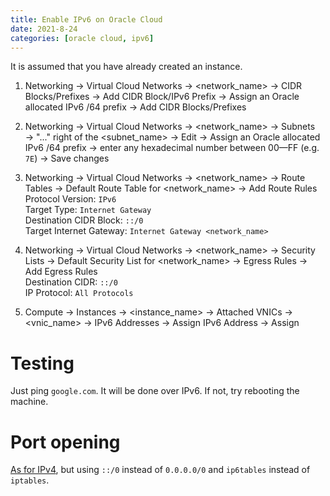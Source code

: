 ```yaml
---
title: Enable IPv6 on Oracle Cloud
date: 2021-8-24
categories: [oracle cloud, ipv6]
---
```


It is assumed that you have already created an instance.

1) Networking → Virtual Cloud Networks → \<network_name\> → CIDR Blocks/Prefixes → Add CIDR Block/IPv6 Prefix → Assign an Oracle allocated IPv6 /64 prefix → Add CIDR Blocks/Prefixes

2) Networking → Virtual Cloud Networks → \<network_name\> → Subnets → "..." right of the \<subnet_name\> → Edit → Assign an Oracle allocated IPv6 /64 prefix → enter any hexadecimal number between 00—FF (e.g. `7E`) → Save changes

3) Networking → Virtual Cloud Networks → \<network_name\> → Route Tables → Default Route Table for \<network_name\> → Add Route Rules  
Protocol Version: `IPv6`  
Target Type: `Internet Gateway`  
Destination CIDR Block: `::/0`  
Target Internet Gateway: `Internet Gateway <network_name>`

4) Networking → Virtual Cloud Networks → \<network_name\> → Security Lists → Default Security List for \<network_name\> → Egress Rules → Add Egress Rules  
Destination CIDR: `::/0`  
IP Protocol: `All Protocols`

5) Compute → Instances → \<instance_name\> → Attached VNICs → \<vnic_name\> → IPv6 Addresses → Assign IPv6 Address → Assign

# Testing
Just ping `google.com`. It will be done over IPv6. If not, try rebooting the machine.

# Port opening
[As for IPv4](https://medium.com/@fathi.ria/oracle-database-cloud-open-ports-on-oci-1af24f4eb9f2), but using `::/0` instead of `0.0.0.0/0` and `ip6tables` instead of `iptables`.